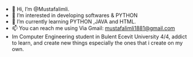 - 👋 Hi, I’m @Mustafalimli.
- 👀 I’m interested in developing softwares & PYTHON 
- 🌱 I’m currently learning PYTHON ,JAVA and HTML.
- 📫 You can reach me using Via Gmail: mustafalimli1881@gmail.com
-  Im Computer Engineering student in Bulent Ecevit University 4/4, addict to learn, and create new things especially the ones that i create on my own.


